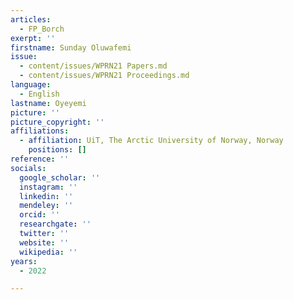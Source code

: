 ```yaml
---
articles:
  - FP_Borch
exerpt: ''
firstname: Sunday Oluwafemi
issue:
  - content/issues/WPRN21 Papers.md
  - content/issues/WPRN21 Proceedings.md
language:
  - English
lastname: Oyeyemi
picture: ''
picture_copyright: ''
affiliations:
  - affiliation: UiT, The Arctic University of Norway, Norway
    positions: []
reference: ''
socials:
  google_scholar: ''
  instagram: ''
  linkedin: ''
  mendeley: ''
  orcid: ''
  researchgate: ''
  twitter: ''
  website: ''
  wikipedia: ''
years:
  - 2022

---
```

